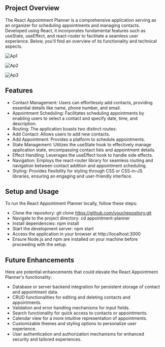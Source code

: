 ## Project Overview

The React Appointment Planner is a comprehensive application serving as an organizer for scheduling appointments and managing contacts. Developed using React, it incorporates fundamental features such as useState, useEffect, and react-router to facilitate a seamless user experience. Below, you'll find an overview of its functionality and technical aspects.

![Ap1](./public/images/Ap1.jpeg)

![Ap2](./public/images/Ap2.jpeg)

![Ap3](./public/images/Ap3.jpeg)

## Features

- Contact Management: Users can effortlessly add contacts, providing essential details like name, phone number, and email.
- Appointment Scheduling: Facilitates scheduling appointments by enabling users to select a contact and specify date, time, and description.
- Routing: The application boasts two distinct routes:
- Add Contact: Allows users to add new contacts.
- Add Appointment: Provides a platform to schedule appointments.
- State Management: Utilizes the useState hook to effectively manage application state, encompassing contact lists and appointment details.
- Effect Handling: Leverages the useEffect hook to handle side effects.
- Navigation: Employs the react-router library for seamless routing and navigation between contact addition and appointment scheduling.
- Styling: Provides flexibility for styling through CSS or CSS-in-JS libraries, ensuring an engaging and user-friendly interface.

## Setup and Usage

To run the React Appointment Planner locally, follow these steps:

- Clone the repository: git clone https://github.com/your/repository.git
- Navigate to the project directory: cd appointment-planner
- Install dependencies: npm install
- Start the development server: npm start
- Access the application in your browser at http://localhost:3000
- Ensure Node.js and npm are installed on your machine before proceeding with the setup.

## Future Enhancements

Here are potential enhancements that could elevate the React Appointment Planner's functionality:

- Database or server backend integration for persistent storage of contact and appointment data.
- CRUD functionalities for editing and deleting contacts and appointments.
- Validation and error handling mechanisms for input fields.
- Search functionality for quick access to contacts or appointments.
- Calendar view for a more intuitive representation of appointments.
- Customizable themes and styling options to personalize user experience.
- User authentication and authorization mechanisms for enhanced security and tailored experiences.
